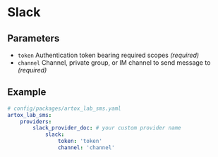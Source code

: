 # Slack

## Parameters

 * `token` Authentication token bearing required scopes *(required)*
 * `channel` Channel, private group, or IM channel to send message to *(required)*
 
## Example

``` yaml
# config/packages/artox_lab_sms.yaml
artox_lab_sms:
    providers:
        slack_provider_doc: # your custom provider name
            slack:
                token: 'token'
                channel: 'channel'
```
